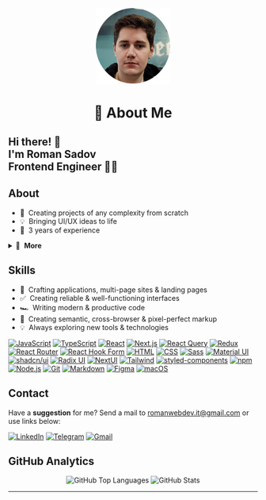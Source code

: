 <div align="center">
    <img width="150" src="avatar.png" alt="Logo" />
</div>

<h1 align="center">💫 About Me</h1>

## Hi there! 👋<br>I'm Roman Sadov<br>Frontend Engineer 👨‍💻

## About

- 🚀 &nbsp;Creating projects of any complexity from scratch
- 💡 &nbsp;Bringing UI/UX ideas to life
- 💼 &nbsp;3 years of experience

<details>
  <summary>🔽 &nbsp;<strong>More</strong></summary>

- 🐥 &nbsp;Secretly a duck debugger
- 👔 &nbsp;Organized & standalone
- 🤓 &nbsp;Love to code
- 🌱 &nbsp;Constantly learning
- 📐 &nbsp;Prone to perfectionism
- 🎓 &nbsp;Higher educations
- ☕️ &nbsp;Coffee lover
- 🦄 &nbsp;Believes in unicorns (and clean code)

</details>

## Skills

- 👾 &nbsp;Crafting applications, multi-page sites & landing pages
- ✅ &nbsp;Creating reliable & well-functioning interfaces
- 🏎 &nbsp;Writing modern & productive code
- 🎨 &nbsp;Creating semantic, cross-browser & pixel-perfect markup
- 💡 &nbsp;Always exploring new tools & technologies

[![JavaScript](https://img.shields.io/badge/-JavaScript-282828?logo=javascript&logoColor=f7df1e)](https://developer.mozilla.org/en-US/docs/Web/JavaScript)
[![TypeScript](https://img.shields.io/badge/-TypeScript-282828?logo=typescript&logoColor=3178c6)](https://www.typescriptlang.org/)
[![React](https://img.shields.io/badge/-React-282828?logo=react&logoColor=61dafb)](https://reactjs.org/)
[![Next.js](https://img.shields.io/badge/-Next.js-282828?logo=nextdotjs&logoColor=fff)](https://nextjs.org/)
[![React Query](https://img.shields.io/badge/-React_Query-282828?logo=reactquery&logoColor=ff4154)](https://tanstack.com/query/v3/)
[![Redux](https://img.shields.io/badge/-Redux-282828?logo=redux&logoColor=764abc)](https://redux.js.org/)
[![React Router](https://img.shields.io/badge/-React_Router-282828?logo=reactrouter&logoColor=CA4245)](https://reactrouter.com/)
[![React Hook Form](https://img.shields.io/badge/-React_Hook_Form-282828?logo=reacthookform&logoColor=EC5990)](https://react-hook-form.com/)
[![HTML](https://img.shields.io/badge/-HTML-282828?logo=html5&logoColor=e34f26)](https://developer.mozilla.org/en-US/docs/Web/HTML)
[![CSS](https://img.shields.io/badge/-CSS-282828?logo=css3&logoColor=1572b6)](https://developer.mozilla.org/en-US/docs/Web/CSS)
[![Sass](https://img.shields.io/badge/-Sass-282828?logo=sass&logoColor=cc6699)](https://sass-lang.com/)
[![Material UI](https://img.shields.io/badge/-Material_UI-282828?logo=MUI&logoColor=0081cb)](https://mui.com/)
[![shadcn/ui](https://img.shields.io/badge/-shadcn/ui-282828?logo=shadcnui&logoColor=fff)](https://ui.shadcn.com/)
[![Radix UI](https://img.shields.io/badge/-Radix_UI-282828?logo=radixui&logoColor=fff)](https://www.radix-ui.com/)
[![NextUI](https://img.shields.io/badge/-NextUI-282828?logo=nextui&logoColor=fff)](https://nextui.org/)
[![Tailwind](https://img.shields.io/badge/-Tailwind-282828?logo=tailwindcss&logoColor=35bdf7)](https://tailwindcss.com/)
[![styled-components](https://img.shields.io/badge/-styled_components-282828?logo=styledcomponents&logoColor=fff)](https://styled-components.com/)
[![npm](https://img.shields.io/badge/-npm-282828?logo=npm&logoColor=cc0100)](https://www.npmjs.com/)
[![Node.js](https://img.shields.io/badge/-Node.js-282828?logo=node.js&logoColor=339933)](https://nodejs.org/)
[![Git](https://img.shields.io/badge/-Git-282828?logo=git&logoColor=f05032)](https://git-scm.com/)
[![Markdown](https://img.shields.io/badge/-Markdown-282828?logo=markdown&logoColor=white)](https://www.markdownguide.org/)
[![Figma](https://img.shields.io/badge/-Figma-282828?logo=figma&logoColor=f24e1e)](https://www.figma.com/)
[![macOS](https://img.shields.io/badge/-macOS-282828?logo=macos&logoColor=white)](https://www.apple.com/macos/)

## Contact

Have a **suggestion** for me? Send a mail to romanwebdev.it@gmail.com or use links below:

[<img src="https://img.shields.io/badge/-LinkedIn-0a66c2?logo=linkedin&logoColor=white" alt="LinkedIn" />][linkedin]
[<img src="https://img.shields.io/badge/-Telegram-26a5e4?logo=telegram&logoColor=white" alt="Telegram" />][telegram]
[<img src="https://img.shields.io/badge/-Gmail-ea4335?logo=gmail&logoColor=white" alt="Gmail" />](mailto:romanwebdev.it@gmail.com)

## GitHub Analytics

<div align="center">
    <img src="https://github-readme-stats.vercel.app/api/top-langs/?username=roman-pixel&layout=compact&theme=tokyonight" alt="GitHub Top Languages" width="300" />
    <img src="https://github-readme-stats.vercel.app/api?username=roman-pixel&hide=prs,issues,contribs&show_icons=true&theme=tokyonight" alt="GitHub Stats" width="513" />
</div>

---

[linkedin]: https://www.linkedin.com/in/romanwebdev-it/
[telegram]: https://t.me/romanwebdev_it
